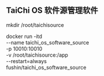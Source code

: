 ## TaiChi OS 软件源管理软件

mkdir /root/taichisource

docker run -itd \
--name taichi_os_software_source \
-p 10010:10010 \
-v /root/taichisource:/app \
--restart=always \
fushin/taichi_os_software_source
